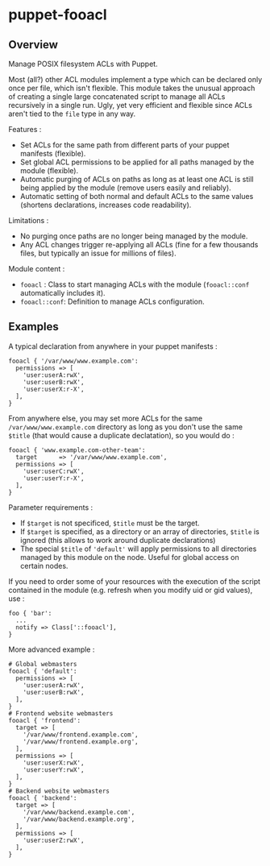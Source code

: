# puppet-fooacl

## Overview

Manage POSIX filesystem ACLs with Puppet.

Most (all?) other ACL modules implement a type which can be declared only once
per file, which isn't flexible. This module takes the unusual approach of
creating a single large concatenated script to manage all ACLs recursively in
a single run. Ugly, yet very efficient and flexible since ACLs aren't tied to
the `file` type in any way.

Features :
* Set ACLs for the same path from different parts of your puppet manifests
  (flexible).
* Set global ACL permissions to be applied for all paths managed by the module
  (flexible).
* Automatic purging of ACLs on paths as long as at least one ACL is still
  being applied by the module (remove users easily and reliably).
* Automatic setting of both normal and default ACLs to the same values
  (shortens declarations, increases code readability).

Limitations :
* No purging once paths are no longer being managed by the module.
* Any ACL changes trigger re-applying all ACLs (fine for a few thousands
  files, but typically an issue for millions of files).

Module content :
* `fooacl` : Class to start managing ACLs with the module (`fooacl::conf`
  automatically includes it).
* `fooacl::conf`: Definition to manage ACLs configuration.

## Examples

A typical declaration from anywhere in your puppet manifests :
```puppet
fooacl { '/var/www/www.example.com':
  permissions => [
    'user:userA:rwX',
    'user:userB:rwX',
    'user:userX:r-X',
  ],
}
```

From anywhere else, you may set more ACLs for the same
`/var/www/www.example.com` directory as long as you don't use the same
`$title` (that would cause a duplicate declatation), so you would do :
```puppet
fooacl { 'www.example.com-other-team':
  target      => '/var/www/www.example.com',
  permissions => [
    'user:userC:rwX',
    'user:userY:r-X',
  ],
}
```

Parameter requirements :
* If `$target` is not specificed, `$title` must be the target.
* If `$target` is specified, as a directory or an array of directories,
  `$title` is ignored (this allows to work around duplicate declarations)
* The special `$title` of `'default'` will apply permissions to all
  directories managed by this module on the node. Useful for global access on
  certain nodes.

If you need to order some of your resources with the execution of the script
contained in the module (e.g. refresh when you modify uid or gid values), use :

```puppet
foo { 'bar':
  ...
  notify => Class['::fooacl'],
}
```

More advanced example :
```puppet
# Global webmasters
fooacl { 'default':
  permissions => [
    'user:userA:rwX',
    'user:userB:rwX',
  ],
}
# Frontend website webmasters
fooacl { 'frontend':
  target => [
    '/var/www/frontend.example.com',
    '/var/www/frontend.example.org',
  ],
  permissions => [
    'user:userX:rwX',
    'user:userY:rwX',
  ],
}
# Backend website webmasters
fooacl { 'backend':
  target => [
    '/var/www/backend.example.com',
    '/var/www/backend.example.org',
  ],
  permissions => [
    'user:userZ:rwX',
  ],
}
```

